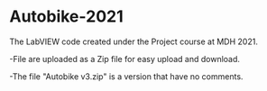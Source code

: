 # Autobike-2021
The LabVIEW code created under the Project course at MDH 2021.

-File are uploaded as a Zip file for easy upload and download.

-The file "Autobike v3.zip" is a version that have no comments.
